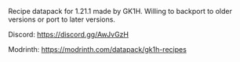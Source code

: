 Recipe datapack for 1.21.1 made by GK1H. Willing to backport to older versions or port to later versions.  

Discord: https://discord.gg/AwJvGzH  

Modrinth: https://modrinth.com/datapack/gk1h-recipes

